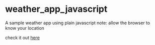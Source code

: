# weather_app_javascript
A sample weather app using plain javascript
note: allow the browser to know your location

check it out [here]()
